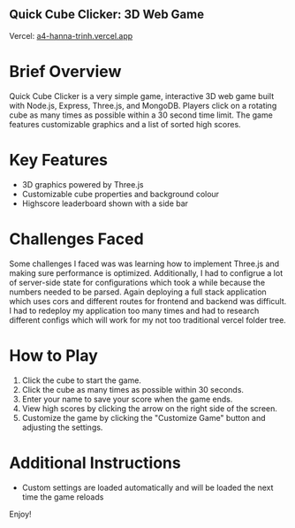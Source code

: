 ## Quick Cube Clicker: 3D Web Game

Vercel: [a4-hanna-trinh.vercel.app](https://a4-hanna-trinh.vercel.app/)

# Brief Overview
Quick Cube Clicker is a very simple game, interactive 3D web game built with Node.js, Express, Three.js, and MongoDB. Players click on a rotating cube as many times as possible within a 30 second time limit. The game features customizable graphics and a list of sorted high scores.

# Key Features
- 3D graphics powered by Three.js
- Customizable cube properties and background colour
- Highscore leaderboard shown with a side bar

# Challenges Faced
Some challenges I faced was was learning how to implement Three.js and making sure performance is optimized. Additionally, I had to configrue a lot of server-side state for configurations which took a while because the numbers needed to be parsed. Again deploying a full stack application which uses cors and different routes for frontend and backend was difficult. I had to redeploy my application too many times and had to research different configs which will work for my not too traditional vercel folder tree.

# How to Play
1. Click the cube to start the game.
2. Click the cube as many times as possible within 30 seconds.
3. Enter your name to save your score when the game ends.
4. View high scores by clicking the arrow on the right side of the screen.
5. Customize the game by clicking the "Customize Game" button and adjusting the settings.

# Additional Instructions
- Custom settings are loaded automatically and will be loaded the next time the game reloads

Enjoy!
